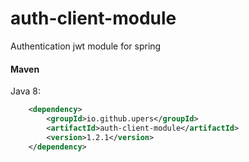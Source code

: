 # auth-client-module
Authentication jwt module for spring

#### Maven
Java 8:
```xml
	<dependency>
		<groupId>io.github.upers</groupId>
		<artifactId>auth-client-module</artifactId>
		<version>1.2.1</version>
	</dependency>
```
